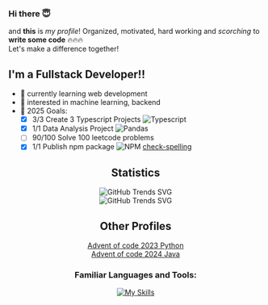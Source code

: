 ### Hi there 😇

and **this** is *my profile*! Organized, motivated, hard working and *scorching* to **write some code** 🔥🔥🔥<br>
Let's make a difference together!

<p></p>

## I'm a Fullstack Developer!!
- 🌱 currently learning web development
- 🤔 interested in machine learning, backend
- 🥅 2025 Goals:
  - [x] 3/3 Create 3 Typescript Projects ![Typescript](https://img.shields.io/badge/Typescript-black?style=for-the-badge&logo=typescript)
  - [x] 1/1 Data Analysis Project ![Pandas](https://img.shields.io/badge/Pandas-black?style=for-the-badge&logo=pandas)
  - [ ] 90/100 Solve 100 leetcode problems
  - [x] 1/1 Publish npm package ![NPM](https://img.shields.io/badge/Npm-black?style=for-the-badge&logo=npm) [check-spelling](https://www.npmjs.com/package/check-spelling)
<div align="center">
  
## Statistics
![GitHub Trends SVG](https://api.githubtrends.io/user/svg/miloszmilo/langs?time_range=one_year&include_private=True&loc_metric=changed&theme=dark)<br>
![GitHub Trends SVG](https://api.githubtrends.io/user/svg/miloszmilo/repos?time_range=one_year&group=other&loc_metric=changed&theme=dark)<br>

## Other Profiles
[Advent of code 2023 Python](https://github.com/miloszmilo/advent_of_code_2023)<br>
[Advent of code 2024 Java](https://github.com/miloszmilo/advent_2024)<br>

<p></p>

### Familiar Languages and Tools:
[![My Skills](https://skillicons.dev/icons?i=js,ts,html,css,python,react,next,sass,tailwind,mysql,postgres,sqlite,nodejs,bun,figma,git,neovim,linux&perline=6)](https://skillicons.dev)

</div>
